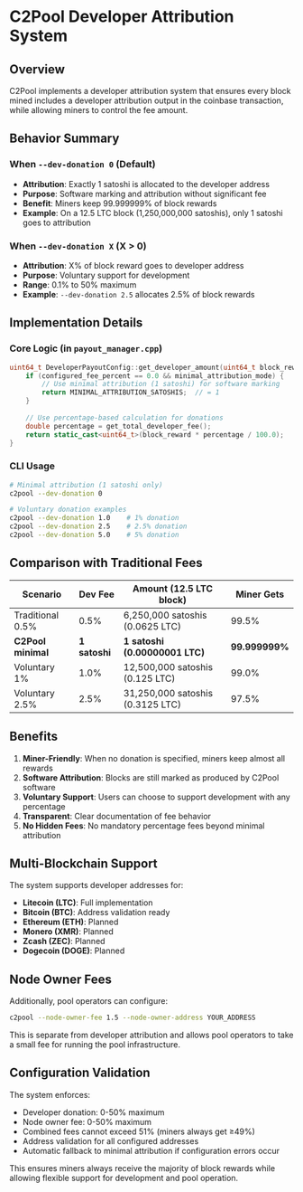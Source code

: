 # C2Pool Developer Attribution System

## Overview

C2Pool implements a developer attribution system that ensures every block mined includes a developer attribution output in the coinbase transaction, while allowing miners to control the fee amount.

## Behavior Summary

### When `--dev-donation 0` (Default)
- **Attribution**: Exactly 1 satoshi is allocated to the developer address
- **Purpose**: Software marking and attribution without significant fee
- **Benefit**: Miners keep 99.999999% of block rewards
- **Example**: On a 12.5 LTC block (1,250,000,000 satoshis), only 1 satoshi goes to attribution

### When `--dev-donation X` (X > 0)
- **Attribution**: X% of block reward goes to developer address
- **Purpose**: Voluntary support for development
- **Range**: 0.1% to 50% maximum
- **Example**: `--dev-donation 2.5` allocates 2.5% of block rewards

## Implementation Details

### Core Logic (in `payout_manager.cpp`)
```cpp
uint64_t DeveloperPayoutConfig::get_developer_amount(uint64_t block_reward) const {
    if (configured_fee_percent == 0.0 && minimal_attribution_mode) {
        // Use minimal attribution (1 satoshi) for software marking
        return MINIMAL_ATTRIBUTION_SATOSHIS;  // = 1
    }
    
    // Use percentage-based calculation for donations
    double percentage = get_total_developer_fee();
    return static_cast<uint64_t>(block_reward * percentage / 100.0);
}
```

### CLI Usage
```bash
# Minimal attribution (1 satoshi only)
c2pool --dev-donation 0

# Voluntary donation examples
c2pool --dev-donation 1.0    # 1% donation
c2pool --dev-donation 2.5    # 2.5% donation
c2pool --dev-donation 5.0    # 5% donation
```

## Comparison with Traditional Fees

| Scenario | Dev Fee | Amount (12.5 LTC block) | Miner Gets |
|----------|---------|-------------------------|-------------|
| Traditional 0.5% | 0.5% | 6,250,000 satoshis (0.0625 LTC) | 99.5% |
| **C2Pool minimal** | **1 satoshi** | **1 satoshi (0.00000001 LTC)** | **99.999999%** |
| Voluntary 1% | 1.0% | 12,500,000 satoshis (0.125 LTC) | 99.0% |
| Voluntary 2.5% | 2.5% | 31,250,000 satoshis (0.3125 LTC) | 97.5% |

## Benefits

1. **Miner-Friendly**: When no donation is specified, miners keep almost all rewards
2. **Software Attribution**: Blocks are still marked as produced by C2Pool software
3. **Voluntary Support**: Users can choose to support development with any percentage
4. **Transparent**: Clear documentation of fee behavior
5. **No Hidden Fees**: No mandatory percentage fees beyond minimal attribution

## Multi-Blockchain Support

The system supports developer addresses for:
- **Litecoin (LTC)**: Full implementation
- **Bitcoin (BTC)**: Address validation ready
- **Ethereum (ETH)**: Planned
- **Monero (XMR)**: Planned
- **Zcash (ZEC)**: Planned
- **Dogecoin (DOGE)**: Planned

## Node Owner Fees

Additionally, pool operators can configure:
```bash
c2pool --node-owner-fee 1.5 --node-owner-address YOUR_ADDRESS
```

This is separate from developer attribution and allows pool operators to take a small fee for running the pool infrastructure.

## Configuration Validation

The system enforces:
- Developer donation: 0-50% maximum
- Node owner fee: 0-50% maximum
- Combined fees cannot exceed 51% (miners always get ≥49%)
- Address validation for all configured addresses
- Automatic fallback to minimal attribution if configuration errors occur

This ensures miners always receive the majority of block rewards while allowing flexible support for development and pool operation.
